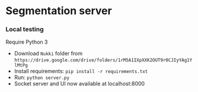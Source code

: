 # Segmentation server

### Local testing
Require Python 3
- Download ```Nukki``` folder from ```https://drive.google.com/drive/folders/1rM5A1IXpXXK2OUT9r0CJIyYAg1YlMtPg```
- Install requirements:
    ```pip install -r requirements.txt```
- Run:
    ```python server.py```
- Socket server and UI now available at localhost:8000
